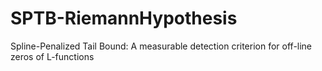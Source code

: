 # SPTB-RiemannHypothesis
Spline-Penalized Tail Bound: A measurable detection criterion for off-line zeros of L-functions
